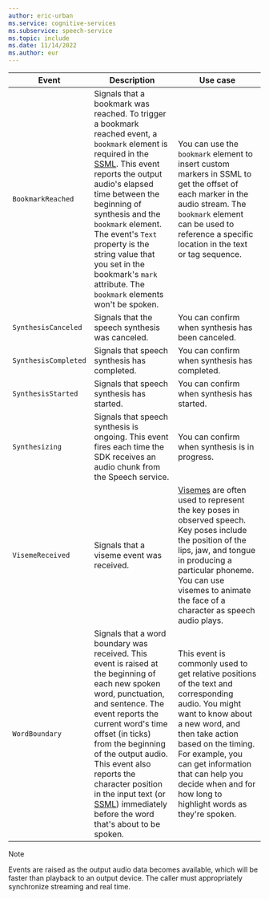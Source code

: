```yaml
---
author: eric-urban
ms.service: cognitive-services
ms.subservice: speech-service
ms.topic: include
ms.date: 11/14/2022
ms.author: eur
---
```



| Event | Description | Use case |
| --- | --- | --- |
|`BookmarkReached`|Signals that a bookmark was reached. To trigger a bookmark reached event, a `bookmark` element is required in the [SSML](../../../speech-synthesis-markup.md#bookmark-element). This event reports the output audio's elapsed time between the beginning of synthesis and the `bookmark` element. The event's `Text` property is the string value that you set in the bookmark's `mark` attribute. The `bookmark` elements won't be spoken.|You can use the `bookmark` element to insert custom markers in SSML to get the offset of each marker in the audio stream. The `bookmark` element can be used to reference a specific location in the text or tag sequence.|
|`SynthesisCanceled`|Signals that the speech synthesis was canceled.|You can confirm when synthesis has been canceled.|
|`SynthesisCompleted`|Signals that speech synthesis has completed.|You can confirm when synthesis has completed.|
|`SynthesisStarted`|Signals that speech synthesis has started.|You can confirm when synthesis has started.|
|`Synthesizing`|Signals that speech synthesis is ongoing. This event fires each time the SDK receives an audio chunk from the Speech service.|You can confirm when synthesis is in progress.|
|`VisemeReceived`|Signals that a viseme event was received.|[Visemes](../../../how-to-speech-synthesis-viseme.md) are often used to represent the key poses in observed speech. Key poses include the position of the lips, jaw, and tongue in producing a particular phoneme. You can use visemes to animate the face of a character as speech audio plays.|
|`WordBoundary`|Signals that a word boundary was received. This event is raised at the beginning of each new spoken word, punctuation, and sentence. The event reports the current word's time offset (in ticks) from the beginning of the output audio. This event also reports the character position in the input text (or [SSML](../../../speech-synthesis-markup.md)) immediately before the word that's about to be spoken.|This event is commonly used to get relative positions of the text and corresponding audio. You might want to know about a new word, and then take action based on the timing. For example, you can get information that can help you decide when and for how long to highlight words as they're spoken.|

> [!NOTE]
> Events are raised as the output audio data becomes available, which will be faster than playback to an output device. The caller must appropriately synchronize streaming and real time.
